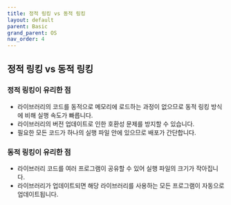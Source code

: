 ```yaml
---
title: 정적 링킹 vs 동적 링킹
layout: default
parent: Basic
grand_parent: OS
nav_order: 4
---
```


## 정적 링킹 vs 동적 링킹
### 정적 링킹이 유리한 점
- 라이브러리의 코드를 동적으로 메모리에 로드하는 과정이 없으므로 동적 링킹 방식에 비해 실행 속도가 빠릅니다.<br/>
- 라이브러리의 버전 업데이트로 인한 호환성 문제를 방지할 수 있습니다.<br/>
- 필요한 모든 코드가 하나의 실행 파일 안에 있으므로 배포가 간단합니다.<br/>

### 동적 링킹이 유리한 점
- 라이브러리 코드를 여러 프로그램이 공유할 수 있어 실행 파일의 크기가 작아집니다.<br/>
- 라이브러리가 업데이트되면 해당 라이브러리를 사용하는 모든 프로그램이 자동으로 업데이트됩니다.<br/>